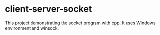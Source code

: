 # client-server-socket
This project demonstrating the socket program with cpp. It uses Windows environment and winsock.
